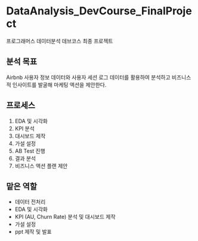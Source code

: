 # DataAnalysis_DevCourse_FinalProject
프로그래머스 데이터분석 데브코스 최종 프로젝트 

## 분석 목표
Airbnb 사용자 정보 데이터와 사용자 세션 로그 데이터를 활용하여 분석하고 비즈니스적 인사이트를 발굴해 마케팅 액션을 제안한다.

## 프로세스
1. EDA 및 시각화
2. KPI 분석
3. 대시보드 제작
4. 가설 설정
5. AB Test 진행
6. 결과 분석
7. 비즈니스 액션 플랜 제안

## 맡은 역할
- 데이터 전처리
- EDA 및 시각화
- KPI (AU, Churn Rate) 분석 및 대시보드 제작
- 가설 설정
- ppt 제작 및 발표
